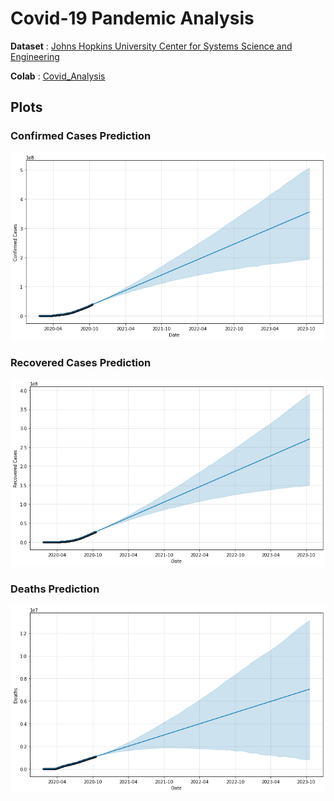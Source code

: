 # Covid-19 Pandemic Analysis

**Dataset** : [Johns Hopkins University Center for Systems Science and Engineering](https://raw.githubusercontent.com/datasets/covid-19/master/data/time-series-19-covid-combined.csv)

**Colab** : [Covid_Analysis](https://colab.research.google.com/drive/1GTpIfm4l20uRi8zl9bInFng30kAbrR0p?usp=sharing)

## Plots
### Confirmed Cases Prediction
![confirmed cases](./images/confirm.png)

### Recovered Cases Prediction
![recovered cases](./images/recovered.png)

### Deaths Prediction
![deaths](./images/deaths.png)
